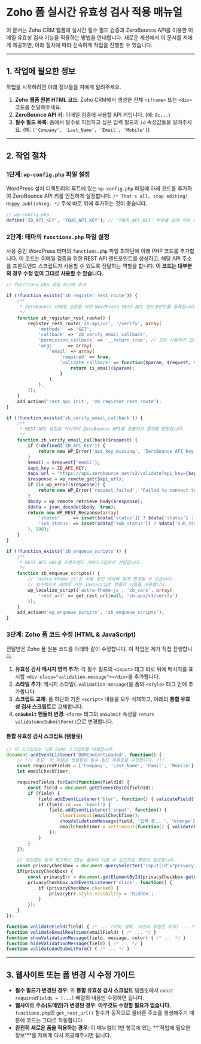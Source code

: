 # Zoho 폼 실시간 유효성 검사 적용 매뉴얼

이 문서는 Zoho CRM 웹폼에 실시간 필수 필드 검증과 ZeroBounce API를 이용한 이메일 유효성 검사 기능을 적용하는 방법을 안내합니다. 새로운 세션에서 이 문서를 저에게 제공하면, 아래 절차에 따라 신속하게 작업을 진행할 수 있습니다.

---

## 1. 작업에 필요한 정보

작업을 시작하려면 아래 정보들을 저에게 알려주세요.

1.  **Zoho 웹폼 원본 HTML 코드**: Zoho CRM에서 생성한 전체 `<iframe>` 또는 `<div>` 코드를 전달해주세요.
2.  **ZeroBounce API 키**: 이메일 검증에 사용할 API 키입니다. (예: `8c...`)
3.  **필수 필드 목록**: 폼에서 필수로 지정하고 싶은 입력 필드의 `id` 속성값들을 알려주세요. (예: `['Company', 'Last_Name', 'Email', 'Mobile']`)

---

## 2. 작업 절차

### 1단계: `wp-config.php` 파일 설정

WordPress 설치 디렉토리의 루트에 있는 `wp-config.php` 파일에 아래 코드를 추가하여 ZeroBounce API 키를 안전하게 설정합니다. `/* That's all, stop editing! Happy publishing. */` 주석 바로 위에 추가하는 것이 좋습니다.

```php
// wp-config.php
define('ZB_API_KEY', 'YOUR_API_KEY'); // 'YOUR_API_KEY' 부분을 실제 키로 교체하세요.
```

### 2단계: 테마의 `functions.php` 파일 설정

사용 중인 WordPress 테마의 `functions.php` 파일 최하단에 아래 PHP 코드를 추가합니다. 이 코드는 이메일 검증을 위한 REST API 엔드포인트를 생성하고, 해당 API 주소를 프론트엔드 스크립트가 사용할 수 있도록 전달하는 역할을 합니다. **이 코드는 대부분의 경우 수정 없이 그대로 사용할 수 있습니다.**

```php
// functions.php 파일 하단에 추가

if (!function_exists('zb_register_rest_route')) {
    /**
     * ZeroBounce 이메일 검증을 위한 WordPress REST API 엔드포인트를 등록합니다.
     */
    function zb_register_rest_route() {
        register_rest_route('zb-api/v1', '/verify', array(
            'methods'  => 'GET',
            'callback' => 'zb_verify_email_callback',
            'permission_callback' => '__return_true', // 모든 사용자가 접근 가능
            'args'     => array(
                'email' => array(
                    'required' => true,
                    'validate_callback' => function($param, $request, $key) {
                        return is_email($param);
                    }
                ),
            ),
        ));
    }
    add_action('rest_api_init', 'zb_register_rest_route');
}

if (!function_exists('zb_verify_email_callback')) {
    /**
     * REST API 요청을 처리하여 ZeroBounce API를 호출하고 결과를 반환합니다.
     */
    function zb_verify_email_callback($request) {
        if (!defined('ZB_API_KEY')) {
            return new WP_Error('api_key_missing', 'ZeroBounce API key is not configured.', array('status' => 500));
        }
        $email = $request['email'];
        $api_key = ZB_API_KEY;
        $api_url = "https://api.zerobounce.net/v2/validate?api_key={$api_key}&email=" . urlencode($email);
        $response = wp_remote_get($api_url);
        if (is_wp_error($response)) {
            return new WP_Error('request_failed', 'Failed to connect to ZeroBounce.', array('status' => 500));
        }
        $body = wp_remote_retrieve_body($response);
        $data = json_decode($body, true);
        return new WP_REST_Response(array(
            'status'     => isset($data['status']) ? $data['status'] : 'error',
            'sub_status' => isset($data['sub_status']) ? $data['sub_status'] : 'error'
        ), 200);
    }
}

if (!function_exists('zb_enqueue_scripts')) {
    /**
     * REST API URL을 프론트엔드 자바스크립트로 전달합니다.
     */
    function zb_enqueue_scripts() {
        // 'astra-theme-js'는 사용 중인 테마에 맞게 변경될 수 있습니다.
        // 일반적으로 테마의 기본 JavaScript 핸들러 이름을 사용합니다.
        wp_localize_script('astra-theme-js', 'zb_vars', array(
            'rest_url' => get_rest_url(null, 'zb-api/v1/verify')
        ));
    }
    add_action('wp_enqueue_scripts', 'zb_enqueue_scripts');
}
```

### 3단계: Zoho 폼 코드 수정 (HTML & JavaScript)

전달받은 Zoho 폼 원본 코드를 아래와 같이 수정합니다. 이 작업은 제가 직접 진행합니다.

1.  **유효성 검사 메시지 영역 추가**: 각 필수 필드의 `<input>` 태그 바로 뒤에 메시지를 표시할 `<div class="validation-message"></div>`를 추가합니다.
2.  **스타일 추가**: 메시지 스타일(`.validation-message`)을 폼의 `<style>` 태그 안에 추가합니다.
3.  **스크립트 교체**: 폼 하단의 기존 `<script>` 내용을 모두 삭제하고, 아래의 **통합 유효성 검사 스크립트**로 교체합니다.
4.  **`onSubmit` 핸들러 변경**: `<form>` 태그의 `onSubmit` 속성을 `return validateAndSubmitForm()`으로 변경합니다.

#### 통합 유효성 검사 스크립트 (템플릿)

```javascript
// 이 스크립트는 기존 Zoho 스크립트를 대체합니다.
document.addEventListener('DOMContentLoaded', function() {
    // !!! 중요: 이 부분은 전달받은 필수 필드 목록으로 수정합니다. !!!
    const requiredFields = ['Company', 'Last_Name', 'Email', 'Mobile'];
    let emailCheckTimer;

    requiredFields.forEach(function(fieldId) {
        const field = document.getElementById(fieldId);
        if (field) {
            field.addEventListener('blur', function() { validateField(field); });
            if (field.id === 'Email') {
                field.addEventListener('input', function() {
                    clearTimeout(emailCheckTimer);
                    showValidationMessage(field, '입력 중...', 'orange');
                    emailCheckTimer = setTimeout(function() { validateEmailRealtime(field); }, 800);
                });
            }
        }
    });
    
    // 개인정보 동의 체크박스 ID는 폼마다 다를 수 있으므로 확인이 필요합니다.
    const privacyCheckbox = document.querySelector('input[id^="privacyTool"]');
    if(privacyCheckbox) {
        const privacyErr = document.getElementById(privacyCheckbox.getAttribute('aria-errormessage'));
        privacyCheckbox.addEventListener('click', function() {
            if (privacyCheckbox.checked) {
                privacyErr.style.visibility = 'hidden';
            }
        });
    }
});

function validateField(field) { /* ... (이하 생략, 이전과 동일한 로직) ... */ }
function validateEmailRealtime(emailField) { /* ... */ }
function showValidationMessage(field, message, color) { /* ... */ }
function hideValidationMessage(field) { /* ... */ }
function validateAndSubmitForm() { /* ... */ }
```

---

## 3. 웹사이트 또는 폼 변경 시 수정 가이드

-   **필수 필드가 변경된 경우**: 위 **통합 유효성 검사 스크립트** 템플릿에서 `const requiredFields = [...]` 배열의 내용만 수정하면 됩니다.
-   **웹사이트 주소(도메인)가 변경된 경우**: **아무것도 수정할 필요가 없습니다.** `functions.php`의 `get_rest_url()` 함수가 동적으로 올바른 주소를 생성해주기 때문에 코드는 그대로 작동합니다.
-   **완전히 새로운 폼을 적용하는 경우**: 이 매뉴얼의 1번 항목에 있는 **'작업에 필요한 정보'**를 저에게 다시 제공해주시면 됩니다.
